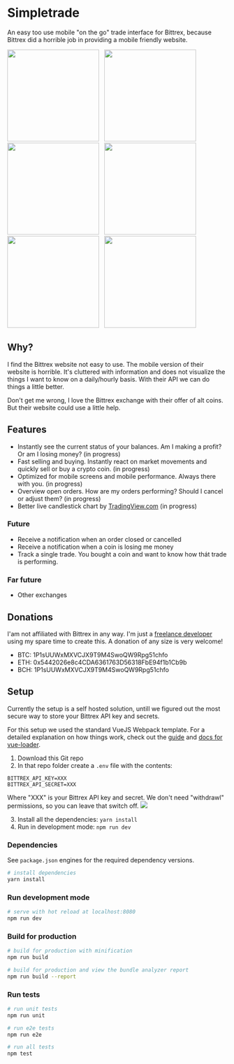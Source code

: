 # Simpletrade

An easy too use mobile "on the go" trade interface for Bittrex, because Bittrex did a horrible job in providing a mobile friendly website.

<img src="https://www.dropbox.com/s/zim7funbj5kx4m3/IMG_2876.PNG?raw=1" width="210">&nbsp;&nbsp;&nbsp;<img src="https://www.dropbox.com/s/moc84sytyx5uvzj/IMG_2877.PNG?raw=1" width="210">&nbsp;&nbsp;&nbsp;<img src="https://www.dropbox.com/s/33n5wsc27beqkbz/IMG_2878.PNG?raw=1" width="210">&nbsp;&nbsp;&nbsp;<img src="https://www.dropbox.com/s/yyfhcy172cvhuyp/IMG_2879.PNG?raw=1" width="210">&nbsp;&nbsp;&nbsp;<img src="https://www.dropbox.com/s/p6zk2m4t8i7erx1/IMG_2880.PNG?raw=1" width="210">&nbsp;&nbsp;&nbsp;<img src="https://www.dropbox.com/s/egxqxp4clm9p2ok/IMG_2875.PNG?raw=1" width="210">


## Why?
I find the Bittrex website not easy to use. The mobile version of their website is horrible. It's cluttered with information and does not visualize the things I want to know on a daily/hourly basis. With their API we can do things a little better.

Don't get me wrong, I love the Bittrex exchange with their offer of alt coins. But their website could use a little help.

## Features
- Instantly see the current status of your balances. Am I making a profit? Or am I losing money? (in progress)
- Fast selling and buying. Instantly react on market movements and quickly sell or buy a crypto coin. (in progress)
- Optimized for mobile screens and mobile performance. Always there with you. (in progress)
- Overview open orders. How are my orders performing? Should I cancel or adjust them? (in progress)
- Better live candlestick chart by [TradingView.com](https://www.tradingview.com/) (in progress)

### Future
- Receive a notification when an order closed or cancelled
- Receive a notification when a coin is losing me money
- Track a single trade. You bought a coin and want to know how thát trade is performing.

### Far future
- Other exchanges

## Donations
I'am not affiliated with Bittrex in any way. I'm just a [freelance developer](https://www.linkedin.com/in/jvandenaardweg/) using my spare time to create this. A donation of any size is very welcome!

- BTC: 1P1sUUWxMXVCJX9T9M4SwoQW9Rpg51chfo
- ETH: 0x5442026e8c4CDA6361763D56318FbE94f1b1Cb9b
- BCH: 1P1sUUWxMXVCJX9T9M4SwoQW9Rpg51chfo

## Setup
Currently the setup is a self hosted solution, untill we figured out the most secure way to store your Bittrex API key and secrets.

For this setup we used the standard VueJS Webpack template. For a detailed explanation on how things work, check out the [guide](http://vuejs-templates.github.io/webpack/) and [docs for vue-loader](http://vuejs.github.io/vue-loader).

1. Download this Git repo
2. In that repo folder create a `.env` file with the contents:
```
BITTREX_API_KEY=XXX
BITTREX_API_SECRET=XXX
```
Where "XXX" is your Bittrex API key and secret. We don't need "withdrawl" permissions, so you can leave that switch off.
<img src="https://www.dropbox.com/s/3yk5nqh00rijhlu/bittrexapikeypermissions.png?raw=1" />

3. Install all the dependencies: `yarn install`
4. Run in development mode: `npm run dev`

### Dependencies
See `package.json` engines for the required dependency versions.

``` bash
# install dependencies
yarn install
```

### Run development mode
``` bash
# serve with hot reload at localhost:8080
npm run dev
```

### Build for production
``` bash
# build for production with minification
npm run build

# build for production and view the bundle analyzer report
npm run build --report
```

### Run tests
``` bash
# run unit tests
npm run unit

# run e2e tests
npm run e2e

# run all tests
npm test
```
